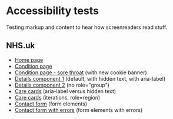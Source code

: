# Accessibility tests

Testing markup and content to hear how screenreaders read stuff.

## NHS.uk

- [Home page](https://mcheung-nhs.github.io/accessibility/tests/nhs.uk/index.html)
- [Condition page](https://mcheung-nhs.github.io/accessibility/tests/nhs.uk/condition.html)
- [Condition page - sore throat](https://mcheung-nhs.github.io/accessibility/tests/nhs.uk/condition-sore-throat.html) (with new cookie banner)
- [Details component 1](https://mcheung-nhs.github.io/accessibility/tests/nhs.uk/details1.html) (default, with hidden text, with aria-label)
- [Details component 2](https://mcheung-nhs.github.io/accessibility/tests/nhs.uk/details2.html) (no role=&quot;group&quot;)
- [Care cards](https://mcheung-nhs.github.io/accessibility/tests/nhs.uk/care-cards1.html) (aria-label versus hidden text)
- [Care cards](https://mcheung-nhs.github.io/accessibility/tests/nhs.uk/care-cards2.html) (iterations, role=region)
- [Contact form](https://mcheung-nhs.github.io/accessibility/tests/nhs.uk/contact-form.html) (form elements)
- [Contact form with errors](https://mcheung-nhs.github.io/accessibility/tests/nhs.uk/contact-form-errors.html) (form elements with errors)
